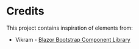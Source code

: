 ﻿# Credits
This project contains inspiration of elements from:
* Vikram - [Blazor Bootstrap Component Library](https://github.com/vikramlearning/blazorbootstrap)